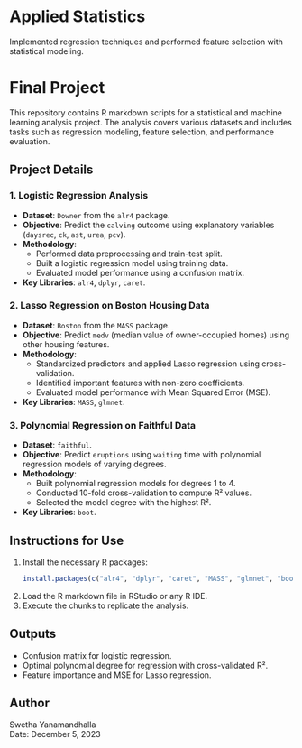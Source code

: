 # Applied Statistics
Implemented regression techniques and performed feature selection with statistical modeling.

# Final Project

This repository contains R markdown scripts for a statistical and machine learning analysis project. The analysis covers various datasets and includes tasks such as regression modeling, feature selection, and performance evaluation.

## Project Details

### 1. Logistic Regression Analysis
- **Dataset**: `Downer` from the `alr4` package.
- **Objective**: Predict the `calving` outcome using explanatory variables (`daysrec`, `ck`, `ast`, `urea`, `pcv`).
- **Methodology**:
  - Performed data preprocessing and train-test split.
  - Built a logistic regression model using training data.
  - Evaluated model performance using a confusion matrix.
- **Key Libraries**: `alr4`, `dplyr`, `caret`.

### 2. Lasso Regression on Boston Housing Data
- **Dataset**: `Boston` from the `MASS` package.
- **Objective**: Predict `medv` (median value of owner-occupied homes) using other housing features.
- **Methodology**:
  - Standardized predictors and applied Lasso regression using cross-validation.
  - Identified important features with non-zero coefficients.
  - Evaluated model performance with Mean Squared Error (MSE).
- **Key Libraries**: `MASS`, `glmnet`.

### 3. Polynomial Regression on Faithful Data
- **Dataset**: `faithful`.
- **Objective**: Predict `eruptions` using `waiting` time with polynomial regression models of varying degrees.
- **Methodology**:
  - Built polynomial regression models for degrees 1 to 4.
  - Conducted 10-fold cross-validation to compute R² values.
  - Selected the model degree with the highest R².
- **Key Libraries**: `boot`.

## Instructions for Use
1. Install the necessary R packages:
   ```R
   install.packages(c("alr4", "dplyr", "caret", "MASS", "glmnet", "boot"))
   ```
2. Load the R markdown file in RStudio or any R IDE.
3. Execute the chunks to replicate the analysis.

## Outputs
- Confusion matrix for logistic regression.
- Optimal polynomial degree for regression with cross-validated R².
- Feature importance and MSE for Lasso regression.

## Author
Swetha Yanamandhalla  
Date: December 5, 2023
